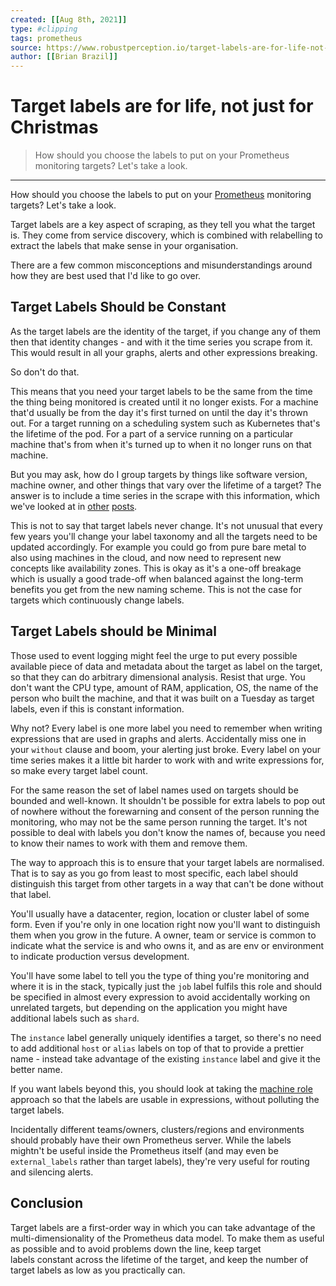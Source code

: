 ```yaml
---
created: [[Aug 8th, 2021]]
type: #clipping
tags: prometheus 
source: https://www.robustperception.io/target-labels-are-for-life-not-just-for-christmas
author: [[Brian Brazil]] 
---
```

# Target labels are for life, not just for Christmas

> How should you choose the labels to put on your Prometheus monitoring targets? Let's take a look.

---
How should you choose the labels to put on your [Prometheus](https://prometheus.io/) monitoring targets? Let's take a look.

Target labels are a key aspect of scraping, as they tell you what the target is. They come from service discovery, which is combined with relabelling to extract the labels that make sense in your organisation.

There are a few common misconceptions and misunderstandings around how they are best used that I'd like to go over.

## Target Labels Should be Constant

As the target labels are the identity of the target, if you change any of them then that identity changes - and with it the time series you scrape from it. This would result in all your graphs, alerts and other expressions breaking.

So don't do that.

This means that you need your target labels to be the same from the time the thing being monitored is created until it no longer exists. For a machine that'd usually be from the day it's first turned on until the day it's thrown out. For a target running on a scheduling system such as Kubernetes that's the lifetime of the pod. For a part of a service running on a particular machine that's from when it's turned up to when it no longer runs on that machine.

But you may ask, how do I group targets by things like software version, machine owner, and other things that vary over the lifetime of a target? The answer is to include a time series in the scrape with this information, which we've looked at in [other](http://www.robustperception.io/how-to-have-labels-for-machine-roles/) [posts](http://www.robustperception.io/exposing-the-software-version-to-prometheus/).

This is not to say that target labels never change. It's not unusual that every few years you'll change your label taxonomy and all the targets need to be updated accordingly. For example you could go from pure bare metal to also using machines in the cloud, and now need to represent new concepts like availability zones. This is okay as it's a one-off breakage which is usually a good trade-off when balanced against the long-term benefits you get from the new naming scheme. This is not the case for targets which continuously change labels.

## Target Labels should be Minimal

Those used to event logging might feel the urge to put every possible available piece of data and metadata about the target as label on the target, so that they can do arbitrary dimensional analysis. Resist that urge. You don't want the CPU type, amount of RAM, application, OS, the name of the person who built the machine, and that it was built on a Tuesday as target labels, even if this is constant information.

Why not? Every label is one more label you need to remember when writing expressions that are used in graphs and alerts. Accidentally miss one in your `without` clause and boom, your alerting just broke. Every label on your time series makes it a little bit harder to work with and write expressions for, so make every target label count.

For the same reason the set of label names used on targets should be bounded and well-known. It shouldn't be possible for extra labels to pop out of nowhere without the forewarning and consent of the person running the monitoring, who may not be the same person running the target. It's not possible to deal with labels you don't know the names of, because you need to know their names to work with them and remove them.

The way to approach this is to ensure that your target labels are normalised. That is to say as you go from least to most specific, each label should distinguish this target from other targets in a way that can't be done without that label.

You'll usually have a datacenter, region, location or cluster label of some form. Even if you're only in one location right now you'll want to distinguish them when you grow in the future. A owner, team or service is common to indicate what the service is and who owns it, and as are env or environment to indicate production versus development.

You'll have some label to tell you the type of thing you're monitoring and where it is in the stack, typically just the `job` label fulfils this role and should be specified in almost every expression to avoid accidentally working on unrelated targets, but depending on the application you might have additional labels such as `shard`.

The `instance` label generally uniquely identifies a target, so there's no need to add additional `host` or `alias` labels on top of that to provide a prettier name - instead take advantage of the existing `instance` label and give it the better name.

If you want labels beyond this, you should look at taking the [machine role](http://www.robustperception.io/how-to-have-labels-for-machine-roles/) approach so that the labels are usable in expressions, without polluting the target labels.

Incidentally different teams/owners, clusters/regions and environments should probably have their own Prometheus server. While the labels mightn't be useful inside the Prometheus itself (and may even be `external_labels` rather than target labels), they're very useful for routing and silencing alerts.

## Conclusion

Target labels are a first-order way in which you can take advantage of the multi-dimensionality of the Prometheus data model. To make them as useful as possible and to avoid problems down the line, keep target labels constant across the lifetime of the target, and keep the number of target labels as low as you practically can.
